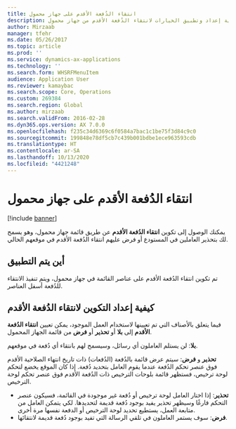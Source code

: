 ```yaml
---
title: انتقاء الدُفعة الأقدم‬ على جهاز محمول
description: يصف هذا الموضوع كيفية إعداد وتطبيق الخيارات لانتقاء الدُفعة الأقدم‬ من جهاز محمول.
author: Mirzaab
manager: tfehr
ms.date: 05/26/2017
ms.topic: article
ms.prod: ''
ms.service: dynamics-ax-applications
ms.technology: ''
ms.search.form: WHSRFMenuItem
audience: Application User
ms.reviewer: kamaybac
ms.search.scope: Core, Operations
ms.custom: 269384
ms.search.region: Global
ms.author: mirzaab
ms.search.validFrom: 2016-02-28
ms.dyn365.ops.version: AX 7.0.0
ms.openlocfilehash: f235c34d6369c6f0584a7bac1c1be75f3d84c9c0
ms.sourcegitcommit: 199848e78df5cb7c439b001bdbe1ece963593cdb
ms.translationtype: HT
ms.contentlocale: ar-SA
ms.lasthandoff: 10/13/2020
ms.locfileid: "4421248"
---
```

# <a name="pick-oldest-batch-on-a-mobile-device"></a>انتقاء الدُفعة الأقدم‬ على جهاز محمول

[!include [banner](../includes/banner.md)]

يمكنك الوصول إلى تكوين **انتقاء الدُفعة الأقدم‬** عن طريق قائمة جهاز محمول، وهو يسمح لك بتحذير العاملين في المستودع أو فرض عليهم انتقاء الدُفعة الأقدم‬ في موقعهم الحالي.  

## <a name="where-it-applies"></a>أين يتم التطبيق
تم تكوين انتقاء الدُفعة الأقدم‬ على عناصر القائمة في جهاز محمول، ويتم تنفيذ الانتقاء للدُفعة أسفل العناصر.

## <a name="how-to-set-up-the-configuration-for-pick-oldest-batch"></a>كيفية إعداد التكوين لانتقاء الدُفعة الأقدم 
فيما يتعلق بالأصناف التي تم تعيينها لاستخدام العمل الموجود، يمكن تعيين **انتقاء الدُفعة الأقدم** إلى **بلا** أو **تحذير** أو **فرض** من قائمة الجهاز المحمول.

**بلا**: لن يستلم العاملون أي رسائل، وسيسمح لهم بانتقاء أي دُفعة في موقعهم.

**تحذير** و **فرض**: سيتم عرض قائمة بالدُفعة (الدُفعات) ذات تاريخ انتهاء الصلاحية الأقدم فوق عنصر تحكم الدُفعة عندما يقوم العامل بتحديد دُفعة. إذا كان الموقع يخضع لتحكم لوحة ترخيص، فستظهر قائمة بلوحات الترخيص ذات الدُفعة الأقدم فوق عنصر تحكم لوحة الترخيص. 
-   **تحذير**: إذا اختار العامل لوحة ترخيص أو دُفعة غير موجودة في القائمة، فسيكون عنصر التحكم فارغًا وسيظهر تحذير يفيد بوجود دُفعة قديمة لتحديدها. لكي يتمكن العامل من متابعة العمل، يستطيع تحديد لوحة الترخيص أو الدفعة نفسها مرة أخرى.  
-   **فرض**: سوف يستمر العاملون في تلقي الرسالة التي تفيد بوجود دُفعة قديمة لانتقائها.
